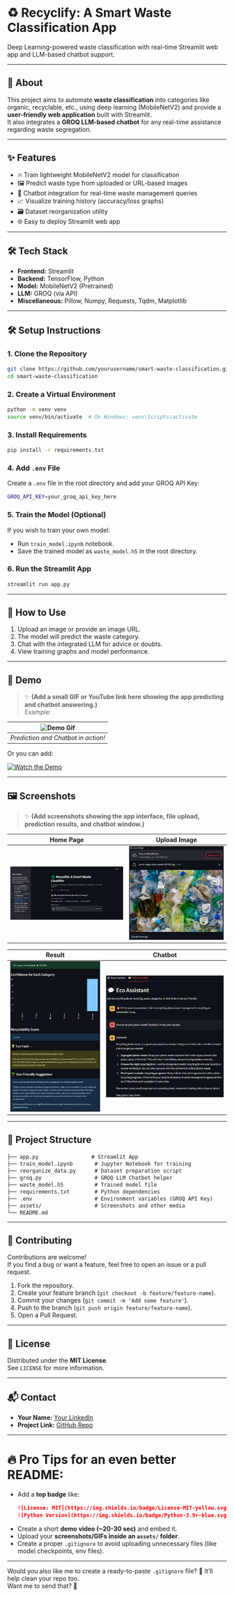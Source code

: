 # ♻️ Recyclify: A Smart Waste Classification App
Deep Learning-powered waste classification with real-time Streamlit web app and LLM-based chatbot support.

---

## 📖 About

This project aims to automate **waste classification** into categories like organic, recyclable, etc., using deep learning (MobileNetV2) and provide a **user-friendly web application** built with Streamlit.  
It also integrates a **GROQ LLM-based chatbot** for any real-time assistance regarding waste segregation.

---

## ✨ Features

- 🔥 Train lightweight MobileNetV2 model for classification
- 🖼️ Predict waste type from uploaded or URL-based images
- 🤖 Chatbot integration for real-time waste management queries
- 📈 Visualize training history (accuracy/loss graphs)
- 🗃️ Dataset reorganization utility
- 🌐 Easy to deploy Streamlit web app

---

## 🛠️ Tech Stack

- **Frontend:** Streamlit
- **Backend:** TensorFlow, Python
- **Model:** MobileNetV2 (Pretrained)
- **LLM:** GROQ (via API)
- **Miscellaneous:** Pillow, Numpy, Requests, Tqdm, Matplotlib

---

## 🛠️ Setup Instructions

### 1. Clone the Repository

```bash
git clone https://github.com/yourusername/smart-waste-classification.git
cd smart-waste-classification
```

### 2. Create a Virtual Environment

```bash
python -m venv venv
source venv/bin/activate  # On Windows: venv\Scripts\activate
```

### 3. Install Requirements

```bash
pip install -r requirements.txt
```

### 4. Add `.env` File

Create a `.env` file in the root directory and add your GROQ API Key:

```bash
GROQ_API_KEY=your_groq_api_key_here
```

### 5. Train the Model (Optional)

If you wish to train your own model:

- Run `train_model.ipynb` notebook.
- Save the trained model as `waste_model.h5` in the root directory.

### 6. Run the Streamlit App

```bash
streamlit run app.py
```

---

## 🚀 How to Use

1. Upload an image or provide an image URL.
2. The model will predict the waste category.
3. Chat with the integrated LLM for advice or doubts.
4. View training graphs and model performance.

---

## 🎥 Demo

> ✨ **(Add a small GIF or YouTube link here showing the app predicting and chatbot answering.)**  
Example:

| ![Demo Gif](https://github.com/yourusername/smart-waste-classification/blob/main/assets/demo.gif) |
|:--:|
| *Prediction and Chatbot in action!* |

Or you can add:

[![Watch the Demo](https://img.youtube.com/vi/your_video_id/0.jpg)](https://youtu.be/your_video_id)

---

## 🖼️ Screenshots

> ✨ **(Add screenshots showing the app interface, file upload, prediction results, and chatbot window.)**

| Home Page | Upload Image |
| :---: | :---: |
| ![Home Page](assets/homepage.png) | ![Upload Image](assets/upload.png) |

| Result | Chatbot |
| :---: | :---: |
| ![Prediction Result](assets/result.png) | ![Chatbot](assets/chatbot.png) |

---

## 📂 Project Structure

```
├── app.py                 # Streamlit App
├── train_model.ipynb       # Jupyter Notebook for training
├── reorganize_data.py      # Dataset preparation script
├── groq.py                 # GROQ LLM Chatbot helper
├── waste_model.h5          # Trained model file
├── requirements.txt        # Python dependencies
├── .env                    # Environment variables (GROQ API Key)
├── assets/                 # Screenshots and other media
└── README.md
```

---

## 🤝 Contributing

Contributions are welcome!  
If you find a bug or want a feature, feel free to open an issue or a pull request.

1. Fork the repository.
2. Create your feature branch (`git checkout -b feature/feature-name`).
3. Commit your changes (`git commit -m 'Add some feature'`).
4. Push to the branch (`git push origin feature/feature-name`).
5. Open a Pull Request.

---

## 📜 License

Distributed under the **MIT License**.  
See `LICENSE` for more information.

---

## 📬 Contact

- **Your Name:** [Your LinkedIn](https://linkedin.com/in/yourprofile)
- **Project Link:** [GitHub Repo](https://github.com/yourusername/smart-waste-classification)

---

# 🔥 Pro Tips for an even better README:

- Add a **top badge** like:
  ```markdown
  ![License: MIT](https://img.shields.io/badge/License-MIT-yellow.svg)
  ![Python Version](https://img.shields.io/badge/Python-3.9+-blue.svg)
  ```
- Create a short **demo video (~20-30 sec)** and embed it.
- Upload your **screenshots/GIFs inside an `assets/` folder**.
- Create a proper `.gitignore` to avoid uploading unnecessary files (like model checkpoints, env files).

---

Would you also like me to create a ready-to-paste `.gitignore` file? 🚀 It’ll help clean your repo too.  
Want me to send that? 🎯
